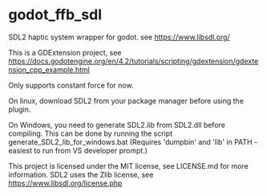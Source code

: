 # godot_ffb_sdl

SDL2 haptic system wrapper for godot. see https://www.libsdl.org/

This is a GDExtension project, see https://docs.godotengine.org/en/4.2/tutorials/scripting/gdextension/gdextension_cpp_example.html

Only supports constant force for now.



On linux, download SDL2 from your package manager before using the plugin.

On Windows, you need to generate SDL2.lib from SDL2.dll before compiling.
This can be done by running the script generate_SDL2_lib_for_windows.bat
(Requires 'dumpbin' and 'lib' in PATH - easiest to run from VS developer prompt.)

This project is licensed under the MIT license, see LICENSE.md for more information. SDL2 uses the Zlib license, see https://www.libsdl.org/license.php
